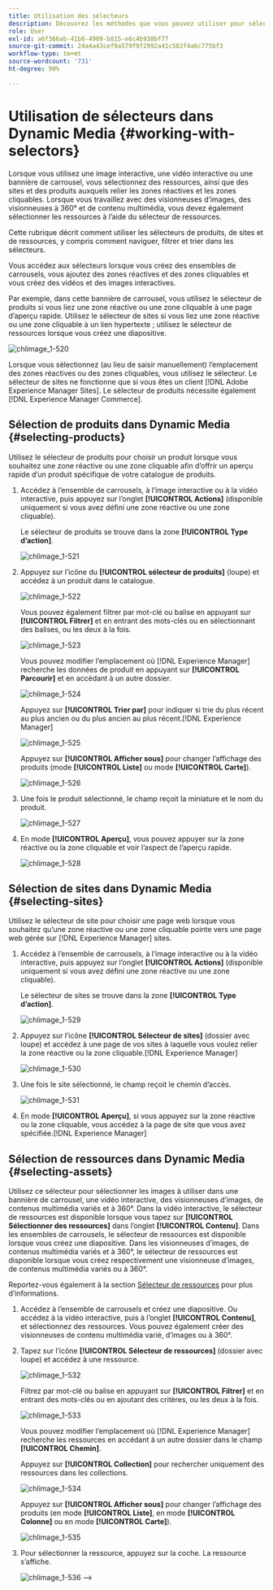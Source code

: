```yaml
---
title: Utilisation des sélecteurs
description: Découvrez les méthodes que vous pouvez utiliser pour sélectionner des ressources sous forme d’images interactives, de vidéos interactives et de bannières de carrousel dans Dynamic Media.
role: User
exl-id: a6f366ab-41b8-4909-b815-e6c4b938bf77
source-git-commit: 24a4a43cef9a579f9f2992a41c582f4a6c775bf3
workflow-type: tm+mt
source-wordcount: '731'
ht-degree: 90%

---
```


# Utilisation de sélecteurs dans Dynamic Media {#working-with-selectors}

Lorsque vous utilisez une image interactive, une vidéo interactive ou une bannière de carrousel, vous sélectionnez des ressources, ainsi que des sites et des produits auxquels relier les zones réactives et les zones cliquables. Lorsque vous travaillez avec des visionneuses d’images, des visionneuses à 360° et de contenu multimédia, vous devez également sélectionner les ressources à l’aide du sélecteur de ressources.

Cette rubrique décrit comment utiliser les sélecteurs de produits, de sites et de ressources, y compris comment naviguer, filtrer et trier dans les sélecteurs.

Vous accédez aux sélecteurs lorsque vous créez des ensembles de carrousels, vous ajoutez des zones réactives et des zones cliquables et vous créez des vidéos et des images interactives.

Par exemple, dans cette bannière de carrousel, vous utilisez le sélecteur de produits si vous liez une zone réactive ou une zone cliquable à une page d’aperçu rapide. Utilisez le sélecteur de sites si vous liez une zone réactive ou une zone cliquable à un lien hypertexte ; utilisez le sélecteur de ressources lorsque vous créez une diapositive.

![chlimage_1-520](assets/chlimage_1-520.png)

Lorsque vous sélectionnez (au lieu de saisir manuellement) l’emplacement des zones réactives ou des zones cliquables, vous utilisez le sélecteur. Le sélecteur de sites ne fonctionne que si vous êtes un client [!DNL Adobe Experience Manager Sites]. Le sélecteur de produits nécessite également [!DNL Experience Manager Commerce].

## Sélection de produits dans Dynamic Media {#selecting-products}

Utilisez le sélecteur de produits pour choisir un produit lorsque vous souhaitez une zone réactive ou une zone cliquable afin d’offrir un aperçu rapide d’un produit spécifique de votre catalogue de produits.

1. Accédez à l’ensemble de carrousels, à l’image interactive ou à la vidéo interactive, puis appuyez sur l’onglet **[!UICONTROL Actions]** (disponible uniquement si vous avez défini une zone réactive ou une zone cliquable).

   Le sélecteur de produits se trouve dans la zone **[!UICONTROL Type d’action]**.

   ![chlimage_1-521](assets/chlimage_1-521.png)

1. Appuyez sur l’icône du **[!UICONTROL sélecteur de produits]** (loupe) et accédez à un produit dans le catalogue.

   ![chlimage_1-522](assets/chlimage_1-522.png)

   Vous pouvez également filtrer par mot-clé ou balise en appuyant sur **[!UICONTROL Filtrer]** et en entrant des mots-clés ou en sélectionnant des balises, ou les deux à la fois.

   ![chlimage_1-523](assets/chlimage_1-523.png)

   Vous pouvez modifier l’emplacement où [!DNL Experience Manager] recherche les données de produit en appuyant sur **[!UICONTROL Parcourir]** et en accédant à un autre dossier.

   ![chlimage_1-524](assets/chlimage_1-524.png)

   Appuyez sur **[!UICONTROL Trier par]** pour indiquer si trie du plus récent au plus ancien ou du plus ancien au plus récent.[!DNL Experience Manager]

   ![chlimage_1-525](assets/chlimage_1-525.png)

   Appuyez sur **[!UICONTROL Afficher sous]** pour changer l’affichage des produits (mode **[!UICONTROL Liste]** ou mode **[!UICONTROL Carte]**).

   ![chlimage_1-526](assets/chlimage_1-526.png)

1. Une fois le produit sélectionné, le champ reçoit la miniature et le nom du produit.

   ![chlimage_1-527](assets/chlimage_1-527.png)

1. En mode **[!UICONTROL Aperçu]**, vous pouvez appuyer sur la zone réactive ou la zone cliquable et voir l’aspect de l’aperçu rapide.

   ![chlimage_1-528](assets/chlimage_1-528.png)

## Sélection de sites dans Dynamic Media {#selecting-sites}

Utilisez le sélecteur de site pour choisir une page web lorsque vous souhaitez qu’une zone réactive ou une zone cliquable pointe vers une page web gérée sur [!DNL Experience Manager] sites.

1. Accédez à l’ensemble de carrousels, à l’image interactive ou à la vidéo interactive, puis appuyez sur l’onglet **[!UICONTROL Actions]** (disponible uniquement si vous avez défini une zone réactive ou une zone cliquable).

   Le sélecteur de sites se trouve dans la zone **[!UICONTROL Type d’action]**.

   ![chlimage_1-529](assets/chlimage_1-529.png)

1. Appuyez sur l’icône **[!UICONTROL Sélecteur de sites]** (dossier avec loupe) et accédez à une page de vos sites à laquelle vous voulez relier la zone réactive ou la zone cliquable.[!DNL Experience Manager]

   ![chlimage_1-530](assets/chlimage_1-530.png)

1. Une fois le site sélectionné, le champ reçoit le chemin d’accès.

   ![chlimage_1-531](assets/chlimage_1-531.png)

1. En mode **[!UICONTROL Aperçu]**, si vous appuyez sur la zone réactive ou la zone cliquable, vous accédez à la page de site que vous avez spécifiée.[!DNL Experience Manager]

## Sélection de ressources dans Dynamic Media {#selecting-assets}

Utilisez ce sélecteur pour sélectionner les images à utiliser dans une bannière de carrousel, une vidéo interactive, des visionneuses d’images, de contenus multimédia variés et à 360°. Dans la vidéo interactive, le sélecteur de ressources est disponible lorsque vous tapez sur **[!UICONTROL Sélectionner des ressources]** dans l’onglet **[!UICONTROL Contenu]**. Dans les ensembles de carrousels, le sélecteur de ressources est disponible lorsque vous créez une diapositive. Dans les visionneuses d’images, de contenus multimédia variés et à 360°, le sélecteur de ressources est disponible lorsque vous créez respectivement une visionneuse d’images, de contenus multimédia variés ou à 360°.

Reportez-vous également à la section [Sélecteur de ressources](/help/assets/search-assets.md#asset-selector) pour plus d’informations.

1. Accédez à l’ensemble de carrousels et créez une diapositive. Ou accédez à la vidéo interactive, puis à l’onglet **[!UICONTROL Contenu]**, et sélectionnez des ressources. Vous pouvez également créer des visionneuses de contenu multimédia varié, d’images ou à 360°.
1. Tapez sur l’icône **[!UICONTROL Sélecteur de ressources]** (dossier avec loupe) et accédez à une ressource.

   ![chlimage_1-532](assets/chlimage_1-532.png)

   Filtrez par mot-clé ou balise en appuyant sur **[!UICONTROL Filtrer]** et en entrant des mots-clés ou en ajoutant des critères, ou les deux à la fois.

   ![chlimage_1-533](assets/chlimage_1-533.png)

   Vous pouvez modifier l’emplacement où [!DNL Experience Manager] recherche les ressources en accédant à un autre dossier dans le champ **[!UICONTROL Chemin]**.

   Appuyez sur **[!UICONTROL Collection]** pour rechercher uniquement des ressources dans les collections.

   ![chlimage_1-534](assets/chlimage_1-534.png)

   Appuyez sur **[!UICONTROL Afficher sous]** pour changer l’affichage des produits (en mode **[!UICONTROL Liste]**, en mode **[!UICONTROL Colonne]** ou en mode **[!UICONTROL Carte]**).

   ![chlimage_1-535](assets/chlimage_1-535.png)

1. Pour sélectionner la ressource, appuyez sur la coche. La ressource s’affiche.

   ![chlimage_1-536](assets/chlimage_1-536.png)
-->
